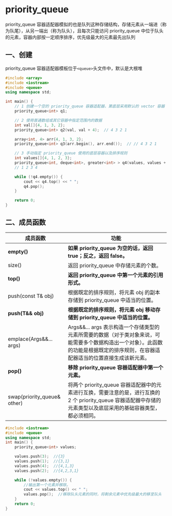 # priority_queue

priority_queue 容器适配器模拟的也是队列这种存储结构，存储元素从一端进（称为队尾），从另一端出（称为队头），且每次只能访问 priority_queue 中位于队头的元素，容器内部按一定顺序排序，优先级最大的元素最先出队列

## 一、创建

priority_queue 容器适配器模板位于`<queue>`头文件中，默认是大根堆

```c++
#include <array>
#include <iostream>
#include <queue>
using namespace std;

int main() {
    // 1 创建一个空的 priority_queue 容器适配器，第底层采用默认的 vector 容器
    priority_queue<int> q1;

    // 2 使用普通数组或其它容器中指定范围内的数据
    int val[]{4, 1, 3, 2};
    priority_queue<int> q2(val, val + 4);  // 4 3 2 1

    array<int, 4> arr{4, 1, 3, 2};
    priority_queue<int> q3(arr.begin(), arr.end());  // // 4 3 2 1

    // 3 手动指定 priority_queue 使用的底层容器以及排序规则
    int values[]{4, 1, 2, 3};
    priority_queue<int, deque<int>, greater<int> > q4(values, values + 4);
    // 1 2 3 4

    while (!q4.empty()) {
        cout << q4.top() << " ";
        q4.pop();
    }

    return 0;
}
```

## 二、成员函数

| 成员函数                       | 功能                                                         |
| ------------------------------ | ------------------------------------------------------------ |
| **empty()**                    | **如果 priority_queue 为空的话，返回 true；反之，返回 false。** |
| size()                         | 返回 priority_queue 中存储元素的个数。                       |
| **top()**                      | **返回 priority_queue 中第一个元素的引用形式。**             |
| push(const T& obj)             | 根据既定的排序规则，将元素 obj 的副本存储到 priority_queue 中适当的位置。 |
| **push(T&& obj)**              | **根据既定的排序规则，将元素 obj 移动存储到 priority_queue 中适当的位置。** |
| emplace(Args&&... args)        | Args&&... args 表示构造一个存储类型的元素所需要的数据（对于类对象来说，可能需要多个数据构造出一个对象）。此函数的功能是根据既定的排序规则，在容器适配器适当的位置直接生成该新元素。 |
| **pop()**                      | **移除 priority_queue 容器适配器中第一个元素。**             |
| swap(priority_queue<T>& other) | 将两个 priority_queue 容器适配器中的元素进行互换，需要注意的是，进行互换的 2 个 priority_queue 容器适配器中存储的元素类型以及底层采用的基础容器类型，都必须相同。 |

```c++
#include <iostream>
#include <queue>
using namespace std;
int main() {
    priority_queue<int> values;

    values.push(3);  //{3}
    values.push(1);  //{3,1}
    values.push(4);  //{4,1,3}
    values.push(2);  //{4,2,3,1}

    while (!values.empty()) {
        //输出第一个元素并移除。
        cout << values.top() << " ";
        values.pop();  //移除队头元素的同时，将剩余元素中优先级最大的移至队头
    }
    return 0;
}
```


